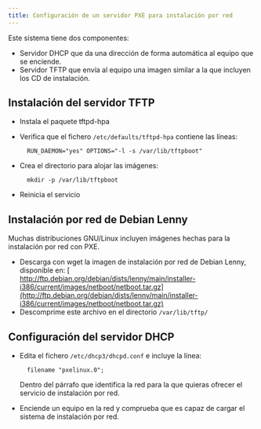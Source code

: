 ```yaml
---
title: Configuración de un servidor PXE para instalación por red
---
```


Este sistema tiene dos componentes:  

* Servidor DHCP que da una dirección de forma automática al equipo que se enciende.
* Servidor TFTP que envía al equipo una imagen similar a la que incluyen los CD de instalación.

## Instalación del servidor TFTP

* Instala el paquete tftpd-hpa
* Verifica que el fichero `/etc/defaults/tftpd-hpa` contiene las líneas:

        RUN_DAEMON="yes" OPTIONS="-l -s /var/lib/tftpboot" 

* Crea el directorio para alojar las imágenes:

        mkdir -p /var/lib/tftpboot

* Reinicia el servicio  
    
## Instalación por red de Debian Lenny

Muchas distribuciones GNU/Linux incluyen imágenes hechas para la instalación por red con PXE.  

* Descarga con wget la imagen de instalación por red de Debian Lenny, disponible en: [  
http://ftp.debian.org/debian/dists/lenny/main/installer-i386/current/images/netboot/netboot.tar.gz](http://ftp.debian.org/debian/dists/lenny/main/installer-i386/current/images/netboot/netboot.tar.gz)  
* Descomprime este archivo en el directorio `/var/lib/tftp/`

## Configuración del servidor DHCP

* Edita el fichero `/etc/dhcp3/dhcpd.conf` e incluye la línea:

        filename "pxelinux.0";

    Dentro del párrafo que identifica la red para la que quieras ofrecer el servicio de instalación por red.  
* Enciende un equipo en la red y comprueba que es capaz de cargar el sistema de instalación por red.


